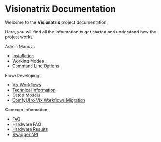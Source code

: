 # Visionatrix Documentation

Welcome to the **Visionatrix** project documentation.

Here, you will find all the information to get started and understand how the project works.

Admin Manual:

  - [Installation](AdminManual/installation.md)
  - [Working Modes](AdminManual/WorkingModes/working_modes.md)
  - [Command Line Options](AdminManual/command_line_options.md)

FlowsDeveloping:

  - [Vix Workflows](FlowsDeveloping/vix_workflows.md)
  - [Technical Information](FlowsDeveloping/technical_information.md)
  - [Gated Models](FlowsDeveloping/gated_models.md)    
  - [ComfyUI to Vix Workflows Migration](FlowsDeveloping/comfyui_vix_migration.md)

Common information:

- [FAQ](faq.md)
- [Hardware FAQ](hardware_faq.md)
- [Hardware Results](hardware_results.md)
- [Swagger API](swagger.html)
